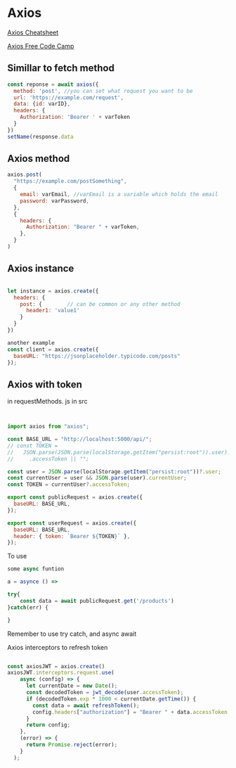 # Axios

[Axios Cheatsheet](https://gist.github.com/joshuaquek/c259497db73d596517522c1820f480a6)

[Axios Free Code Camp](https://www.freecodecamp.org/news/how-to-use-axios-with-react/)

## Simillar to fetch method

```js
const reponse = await axios({
  method: 'post', //you can set what request you want to be
  url: 'https://example.com/request',
  data: {id: varID},
  headers: {
    Authorization: 'Bearer ' + varToken
  }
})
setName(response.data

```

## Axios method

```js
axios.post(
  "https://example.com/postSomething",
  {
    email: varEmail, //varEmail is a variable which holds the email
    password: varPassword,
  },
  {
    headers: {
      Authorization: "Bearer " + varToken,
    },
  }
)
```

## Axios instance

```js

let instance = axios.create({
  headers: {
    post: {        // can be common or any other method
      header1: 'value1'
    }
  }
})

another example
const client = axios.create({
  baseURL: "https://jsonplaceholder.typicode.com/posts"
});
```

## Axios with token
in requestMethods. js in src
```js


import axios from "axios";

const BASE_URL = "http://localhost:5000/api/";
// const TOKEN =
//   JSON.parse(JSON.parse(localStorage.getItem("persist:root")).user).currentUser
//     .accessToken || "";

const user = JSON.parse(localStorage.getItem("persist:root"))?.user;
const currentUser = user && JSON.parse(user).currentUser;
const TOKEN = currentUser?.accessToken;

export const publicRequest = axios.create({
  baseURL: BASE_URL,
});

export const userRequest = axios.create({
  baseURL: BASE_URL,
  header: { token: `Bearer ${TOKEN}` },
});
```

To use
```js
some async funtion 

a = asynce () => 

try{
	const data = await publicRequest.get('/products')
}catch(err) {

} 
```

Remember to use try catch, and async await

Axios interceptors to refresh token

```jsx

const axiosJWT = axios.create()
axiosJWT.interceptors.request.use(
    async (config) => {
      let currentDate = new Date();
      const decodedToken = jwt_decode(user.accessToken);
      if (decodedToken.exp * 1000 < currentDate.getTime()) {
        const data = await refreshToken();
        config.headers["authorization"] = "Bearer " + data.accessToken;
      }
      return config;
    },
    (error) => {
      return Promise.reject(error);
    }
  );
```